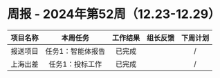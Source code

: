
# 周报 - 2024年第52周（12.23-12.29）


|  项目名称  | 本周任务 | 工作结果 | 组长反馈 |  下周计划| 
|:----------:|:--------:|:--------:|:--------:|:--------:|
| 报送项目       | 任务1：智能体报告    | 已完成      |       | /      |
| 上海出差     | 任务1：投标工作    | 已完成      |       | /      |
